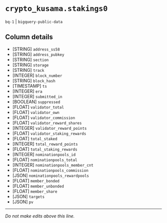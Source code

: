 # `crypto_kusama.stakings0`
`bq-1` | `bigquery-public-data`

## Column details
* [STRING]    `address_ss58`
* [STRING]    `address_pubkey`
* [STRING]    `section`
* [STRING]    `storage`
* [STRING]    `track`
* [INTEGER]   `block_number`
* [STRING]    `block_hash`
* [TIMESTAMP] `ts`
* [INTEGER]   `era`
* [INTEGER]   `submitted_in`
* [BOOLEAN]   `suppressed`
* [FLOAT]     `validator_total`
* [FLOAT]     `validator_own`
* [FLOAT]     `validator_commission`
* [FLOAT]     `validator_reward_shares`
* [INTEGER]   `validator_reward_points`
* [FLOAT]     `validator_staking_rewards`
* [FLOAT]     `total_staked`
* [INTEGER]   `total_reward_points`
* [FLOAT]     `total_staking_rewards`
* [INTEGER]   `nominationpools_id`
* [FLOAT]     `nominationpools_total`
* [INTEGER]   `nominationpools_member_cnt`
* [FLOAT]     `nominationpools_commission`
* [JSON]      `nominationpools_rewardpools`
* [FLOAT]     `member_bonded`
* [FLOAT]     `member_unbonded`
* [FLOAT]     `member_share`
* [JSON]      `targets`
* [JSON]      `pv`

-------------------------------------------------------------------------------
*Do not make edits above this line.*
